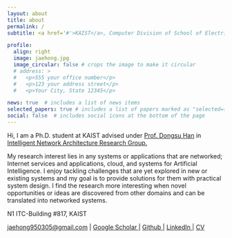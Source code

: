 ```yaml
---
layout: about
title: about
permalink: /
subtitle: <a href='#'>KAIST</a>, Computer Division of School of Electrical Engineering

profile:
  align: right
  image: jaehong.jpg
  image_circular: false # crops the image to make it circular
  # address: >
  #   <p>555 your office number</p>
  #   <p>123 your address street</p>
  #   <p>Your City, State 12345</p>

news: true  # includes a list of news items
selected_papers: true # includes a list of papers marked as "selected={true}"
social: false  # includes social icons at the bottom of the page
---
```


Hi, I am a Ph.D. student at KAIST advised under [Prof. Dongsu Han](http://ina.kaist.ac.kr/~dongsuh/) in [Intelligent Network Architecture Research Group.](http://ina.kaist.ac.kr/)

My research interest lies in any systems or applications that are networked; Internet services and applications, cloud, and systems for Artificial Intelligence. I enjoy tackling challenges that are yet explored in new or existing systems and my goal is to provide solutions for them with practical system design. I find the research more interesting when novel opportunities or ideas are discovered from other domains and can be translated into networked systems.

<i class="fas fa-map-marker"> </i> N1 ITC-Building #817, KAIST 

<a href="mailto:{{ site.email | encode_email }}" title="email">jaehong950305@gmail.com <i class="fas fa-envelope"></i></a> <span>&#124;</span>
<a href="https://scholar.google.com/citations?user={{ site.scholar_userid }}" title="Google Scholar">Google Scholar <i class="ai ai-google-scholar"></i></a> <span>&#124;</span>
<a href="https://github.com/{{ site.github_username }}" title="GitHub">Github <i class="fab fa-github"></i></a> <span>&#124;</span>
<a href="https://www.linkedin.com/in/{{ site.linkedin_username }}" title="LinkedIn">LinkedIn <i class="fab fa-linkedin"></i></a> <span>&#124;</span>
<a href="xx" title="CV">CV <i class="fas fa-file-pdf	"></i></a> 

<!-- Write your biography here. Tell the world about yourself. Link to your favorite [subreddit](http://reddit.com). You can put a picture in, too. The code is already in, just name your picture `prof_pic.jpg` and put it in the `img/` folder.

Put your address / P.O. box / other info right below your picture. You can also disable any these elements by editing `profile` property of the YAML header of your `_pages/about.md`. Edit `_bibliography/papers.bib` and Jekyll will render your [publications page](/al-folio/publications/) automatically.

Link to your social media connections, too. This theme is set up to use [Font Awesome icons](http://fortawesome.github.io/Font-Awesome/) and [Academicons](https://jpswalsh.github.io/academicons/), like the ones below. Add your Facebook, Twitter, LinkedIn, Google Scholar, or just disable all of them. -->
